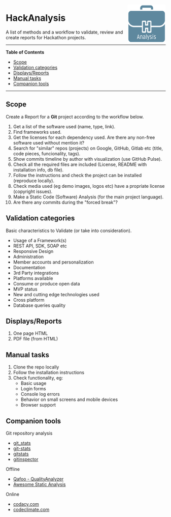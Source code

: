 <a href="/"><img src="hackanalysis_logo.png" alt="logo" align="right"></a>

# HackAnalysis
A list of methods and a workflow to validate, review and create reports for Hackathon projects.

---

**Table of Contents**
  * [Scope](#scope)
  * [Validation categories](#validation-categories)
  * [Displays/Reports](#displaysreports)
  * [Manual tasks](#manual-tasks)
  * [Companion tools](#companion-tools)

---

## Scope

Create a Report for a **Git** project according to the workflow below.

1. Get a list of the software used (name, type, link).
2. Find frameworks used.
3. Get the licenses for each dependency used. Are there any non-free software used without mention it?
4. Search for "similar" repos (projects) on Google, GitHub, Gitlab etc (title, code pieces, funcionality, tags).
5. Show commits timeline by author with visualization (use GitHub Pulse).
6. Check all the required files are included (License, README with installation info, db file).
7. Follow the instructions and check the project can be installed (reproduce locally).
8. Check media used (eg demo images, logos etc) have a propriate license (copyright issues).
9. Make a Static Code (Software) Analysis (for the main project language).
10. Are there any commits during the "forced break"?

## Validation categories

Basic characteristics to Validate (or take into consideration).

 - Usage of a Framework(s)
 - REST API, SDK, SOAP etc
 - Responsive Design
 - Administration
 - Member accounts and personalization
 - Documentation
 - 3rd Party integrations
 - Platforms available
 - Consume or produce open data
 - MVP status
 - New and cutting edge technologies used
 - Cross platform
 - Database queries quality

## Displays/Reports

 1. One page HTML
 2. PDF file (from HTML)

## Manual tasks
 1. Clone the repo locally
 2. Follow the installation instructions
 3. Check functionality, eg:
    - Basic usage
    - Login forms
    - Console log errors
    - Behavior on small screens and mobile devices
    - Browser support

## Companion tools

Git repository analysis
  - [git_stats](https://github.com/tomgi/git_stats)
  - [git-stats](https://github.com/IonicaBizau/git-stats)
  - [gitstats](http://gitstats.sourceforge.net)
  - [gitinspector](https://github.com/ejwa/gitinspector)

Offline
  - [Qafoo - QualityAnalyzer](https://github.com/Qafoo/QualityAnalyzer)
  - [Awesome Static Analysis](https://github.com/mre/awesome-static-analysis)

Online
  - [codacy.com](https://www.codacy.com)
  - [codeclimate.com](https://codeclimate.com)
